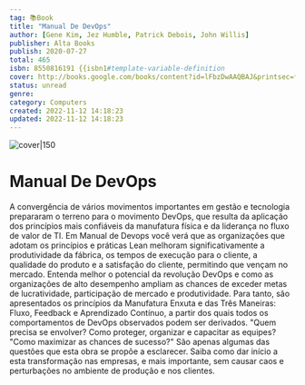```yaml
---
tag: 📚Book
title: "Manual De DevOps"
author: [Gene Kim, Jez Humble, Patrick Debois, John Willis]
publisher: Alta Books
publish: 2020-07-27
total: 465
isbn: 8550816191 {{isbn1#template-variable-definition
cover: http://books.google.com/books/content?id=lFbzDwAAQBAJ&printsec=frontcover&img=1&zoom=1&edge=curl&source=gbs_api
status: unread
genre: 
category: Computers
created: 2022-11-12 14:18:23
updated: 2022-11-12 14:18:23
---
```


![cover|150](http://books.google.com/books/content?id=lFbzDwAAQBAJ&printsec=frontcover&img=1&zoom=1&edge=curl&source=gbs_api.md)

# Manual De DevOps

A convergência de vários movimentos importantes em gestão e tecnologia prepararam o terreno para o movimento DevOps, que resulta da aplicação dos princípios mais confiáveis da manufatura física e da liderança no fluxo de valor de TI. Em Manual de Devops você verá que as organizações que adotam os princípios e práticas Lean melhoram significativamente a produtividade da fábrica, os tempos de execução para o cliente, a qualidade do produto e a satisfação do cliente, permitindo que vençam no mercado. Entenda melhor o potencial da revolução DevOps e como as organizações de alto desempenho ampliam as chances de exceder metas de lucratividade, participação de mercado e produtividade. Para tanto, são apresentados os princípios da Manufatura Enxuta e das Três Maneiras: Fluxo, Feedback e Aprendizado Contínuo, a partir dos quais todos os comportamentos de DevOps observados podem ser derivados. "Quem precisa se envolver? Como proteger, organizar e capacitar as equipes? "Como maximizar as chances de sucesso?" São apenas algumas das questões que esta obra se propõe a esclarecer. Saiba como dar início a esta transformação nas empresas, e mais importante, sem causar caos e perturbações no ambiente de produção e nos clientes.